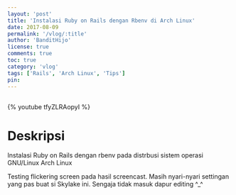 ```yaml
---
layout: 'post'
title: 'Instalasi Ruby on Rails dengan Rbenv di Arch Linux'
date: 2017-08-09
permalink: '/vlog/:title'
author: 'BanditHijo'
license: true
comments: true
toc: true
category: 'vlog'
tags: ['Rails', 'Arch Linux', 'Tips']
pin:
---
```


<div style="margin-top:30px;"></div>

{% youtube tfyZLRAopyI %}

# Deskripsi

Instalasi Ruby on Rails dengan rbenv pada distrbusi sistem operasi GNU/Linux Arch Linux

Testing flickering screen pada hasil screencast. Masih nyari-nyari settingan yang pas buat si Skylake ini. Sengaja tidak masuk dapur editing ^_^

